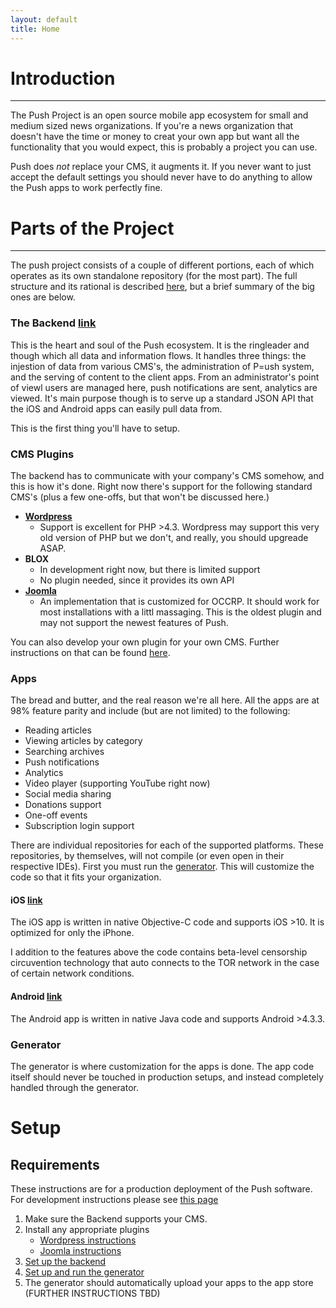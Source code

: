 ```yaml
---
layout: default
title: Home
---
```


# Introduction
---
The Push Project is an open source mobile app ecosystem for small and medium sized news organizations. If you're a news organization
that doesn't have the time or money to creat your own app but want all the functionality that you would expect, this is probably a
project you can use.

Push does *not* replace your CMS, it augments it. If you never want to just accept the default settings you should never have to do
anything to allow the Push apps to work perfectly fine.

# Parts of the Project
---
The push project consists of a couple of different portions, each of which operates as its own standalone repository (for the most part).
The full structure and its rational is described [here](/structure), but a brief summary of the big ones are below.

### The Backend [link](https://www.github.com/pushoccrp/push-backend)

This is the heart and soul of the Push ecosystem. It is the ringleader and though which all data and information flows. It handles three
things: the injestion of data from various CMS's, the administration of P=ush system, and the serving of content to the client apps. From
an administrator's point of viewl users are managed here, push notifications are sent, analytics are viewed. It's main purpose though is
to serve up a standard JSON API that the iOS and Android apps can easily pull data from.

This is the first thing you'll have to setup.

### CMS Plugins
The backend has to communicate with your company's CMS somehow, and this is how it's done. Right now there's support for the following
standard CMS's (plus a few one-offs, but that won't be discussed here.)

- [**Wordpress**](https://github.com/PushOCCRP/Push-Wordpress)
	- Support is excellent for PHP >4.3. Wordpress may support this very old version of PHP but we don't, and really, you should upgreade ASAP.
- **BLOX**
	- In development right now, but there is limited support
	- No plugin needed, since it provides its own API
- [**Joomla**](https://github.com/PushOCCRP/Push-Joomla-REST)
	- An implementation that is customized for OCCRP. It should work for most installations with a littl massaging. This is the oldest
	plugin and may not support the newest features of Push.

You can also develop your own plugin for your own CMS. Further instructions on that can be found [here](/plugin-development).

### Apps
The bread and butter, and the real reason we're all here. All the apps are at 98% feature parity and include (but are not limited) to the following:
- Reading articles
- Viewing articles by category
- Searching archives
- Push notifications
- Analytics
- Video player (supporting YouTube right now)
- Social media sharing
- Donations support
- One-off events
- Subscription login support

There are individual repositories for each of the supported platforms. These repositories, by themselves, will not compile (or even open in
their respective IDEs). First you must run the [generator](https://github.com/pushoccrp/push-generator). This will customize the code
so that it fits your organization.

#### iOS [link](https://www.github.com/pushoccrp/push-ios)
The iOS app is written in native Objective-C code and supports iOS >10. It is optimized for only the iPhone.

I addition to the features above the code contains beta-level censorship circuvention technology that auto connects to the TOR network
in the case of certain network conditions.

#### Android [link](https://www.github.com/pushoccrp/push-android)
The Android app is written in native Java code and supports Android >4.3.3.

### Generator
The generator is where customization for the apps is done. The app code itself should never be touched in production setups, and instead completely handled
through the generator.

# Setup

## Requirements

These instructions are for a production deployment of the Push software. For development instructions please see [this page](/development)

1. Make sure the Backend supports your CMS.
1. Install any appropriate plugins
	- [Wordpress instructions](https://github.com/PushOCCRP/Push-Wordpress)
	- [Joomla instructions](https://github.com/PushOCCRP/Push-Joomla-REST)
1. [Set up the backend](https://github.com/pushoccrp/push-backend)
1. [Set up and run the generator](https://github.com/pushoccrp/push-generator)
1. The generator should automatically upload your apps to the app store (FURTHER INSTRUCTIONS TBD)
